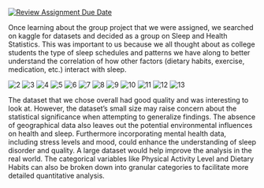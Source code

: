 [![Review Assignment Due Date](https://classroom.github.com/assets/deadline-readme-button-22041afd0340ce965d47ae6ef1cefeee28c7c493a6346c4f15d667ab976d596c.svg)](https://classroom.github.com/a/rGYtBYfw)


Once learning about the group project that we were assigned, we searched on kaggle for datasets and decided as a group on Sleep and Health Statistics. This was important to us because we all thought about as college students the type of sleep schedules and patterns we have along to better understand the correlation of how other factors (dietary habits, exercise, medication, etc.) interact with sleep. 

![2](https://github.com/user-attachments/assets/51f99586-15f7-4e56-96f3-5577d476a8b7)
![3](https://github.com/user-attachments/assets/4ae27ef1-74af-4e42-aff0-2f2adabc456b)
![4](https://github.com/user-attachments/assets/b16ed82d-6297-44c8-a277-013b3663e7b1)
![5](https://github.com/user-attachments/assets/082c0ae9-92cf-423c-9ee0-1cdda0f31617)
![6](https://github.com/user-attachments/assets/27ec9ff7-1f29-4a60-80bc-ca06534ca723)
![7](https://github.com/user-attachments/assets/1633c930-e960-49d9-a8f9-609043c0e83e)
![8](https://github.com/user-attachments/assets/06f0203f-880b-4c60-8ab7-c5537c5aecf8)
![9](https://github.com/user-attachments/assets/eb05e534-25d5-4945-827a-58ca54eb5d92)
![10](https://github.com/user-attachments/assets/9d7ea67e-ea4c-4bc9-8bec-61202514b8d5)
![11](https://github.com/user-attachments/assets/f6a076e5-8248-4e45-857d-aaaddc34b9d9)
![12](https://github.com/user-attachments/assets/ca1a1b20-b4cc-485d-92ee-165662a3421f)
![13](https://github.com/user-attachments/assets/8e786a82-84e7-4599-8b8c-7f3484b34976)

The dataset that we chose overall had good quality and was interesting to look at. However, the dataset’s small size may raise concern about the statistical significance when attempting to generalize findings. The absence of geographical data also leaves out the potential environmental influences on health and sleep. Furthermore incorporating mental health data, including stress levels and mood, could enhance the understanding of sleep disorder and quality. A large dataset would help improve the analysis in the real world. The categorical variables like Physical Activity Level and Dietary Habits can also be broken down into granular categories to facilitate more detailed quantitative analysis. 


